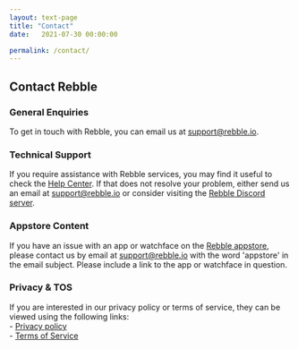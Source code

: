 ```yaml
---
layout: text-page
title: "Contact"
date:   2021-07-30 00:00:00

permalink: /contact/
---
```


## Contact Rebble

### General Enquiries

To get in touch with Rebble, you can email us at [support@rebble.io](mailto://support@rebble.io).

### Technical Support

If you require assistance with Rebble services, you may find it useful to check the [Help Center](https://help.rebble.io). If that does not resolve your problem, either send us an email at [support@rebble.io](mailto://support@rebble.io) or consider visiting the [Rebble Discord server](/discord).

### Appstore Content

If you have an issue with an app or watchface on the [Rebble appstore](https://apps.rebble.io), please contact us by email at [support@rebble.io](mailto://support@rebble.io) with the word 'appstore' in the email subject. Please include a link to the app or watchface in question.

### Privacy & TOS

If you are interested in our privacy policy or terms of service, they can be viewed using the following links:   
	- [Privacy policy](/privacy)   
	- [Terms of Service](/tos)